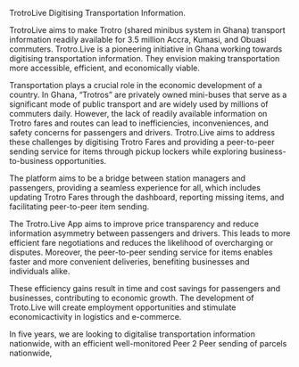 
TrotroLive Digitising Transportation Information.
 
TrotroLive aims to make Trotro (shared minibus system in Ghana) transport information readily available for 3.5 million Accra, Kumasi, and Obuasi commuters. Trotro.Live is a pioneering initiative in Ghana working towards digitising transportation information. They envision making transportation more accessible, efficient, and economically viable.

 

Transportation plays a crucial role in the economic development of a country. In Ghana, “Trotros” are privately owned mini-buses that serve as a significant mode of public transport and are widely used by millions of commuters daily. However, the lack of readily available information on Trotro fares and routes can lead to inefficiencies, inconveniences, and safety concerns for passengers and drivers. Trotro.Live aims to address these challenges by digitising Trotro Fares and providing a peer-to-peer sending service for items through pickup lockers while exploring business-to-business opportunities.

 

The platform aims to be a bridge between station managers and passengers, providing a seamless experience for all, which includes updating Trotro Fares through the dashboard, reporting missing items, and facilitating peer-to-peer item sending.

 

The Trotro.Live App aims to improve price transparency and reduce information asymmetry between passengers and drivers. This leads to more efficient fare negotiations and reduces the likelihood of overcharging or disputes. Moreover, the peer-to-peer sending service for items enables faster and more convenient deliveries, benefiting businesses and individuals alike.

These efficiency gains result in time and cost savings for passengers and businesses, contributing to economic growth. The development of Troto.Live will create employment opportunities and stimulate economicactivity in logistics and e-commerce.

In five years, we are looking to digitalise transportation information nationwide, with an efficient well-monitored Peer 2 Peer sending of parcels nationwide,
